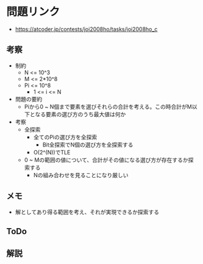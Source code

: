 # 問題リンク
- https://atcoder.jp/contests/joi2008ho/tasks/joi2008ho_c

## 考察
- 制約
    - N <= 10^3
    - M <= 2*10^8
    - Pi <= 10^8
        - 1 <= i <= N
- 問題の要約
    - Piから0 ~ N個まで要素を選びそれらの合計を考える。この時合計がM以下となる要素の選び方のうち最大値は何か
- 考察
    - 全探索
        - 全てのPiの選び方を全探索
            - Bit全探索でN個の選び方を全探索する
        - O(2^(N))でTLE
    - 0 ~ Mの範囲の値について、合計がその値になる選び方が存在するか探索する
        - Nの組み合わせを見ることになり厳しい

## メモ
- 解としてあり得る範囲を考え、それが実現できるか探索する

## ToDo

## 解説